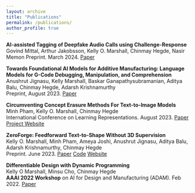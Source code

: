 ```yaml
---
layout: archive
title: "Publications"
permalink: /publications/
author_profile: true
---
```


**AI-assisted Tagging of Deepfake Audio Calls using Challenge-Response**
Govind Mittal, Arthur Jakobsson, Kelly O. Marshall, Chinmay Hegde, Nasir Memon
Preprint. March 2024. [Paper](https://arxiv.org/abs/2402.18085)

**Towards Foundational AI Models for Additive Manufacturing: Language Models for G-Code Debugging, Manipulation, and Comprehension** <br> Anushrut Jignasu, Kelly Marshall, Baskar Ganapathysubramanian, Aditya Balu, Chinmay Hegde, Adarsh Krishnamurthy <br> Preprint, August 2023. [Paper](https://arxiv.org/abs/2309.02465)

**Circumventing Concept Erasure Methods For Text-to-Image Models** <br> Minh Pham, Kelly O. Marshall, Chinmay Hegde <br> International Conference on Learning Representations. August 2023. [Paper](https://arxiv.org/abs/2306.08183) [Project Website]([https://github.com/Km3888/ZeroForge](https://nyu-dice-lab.github.io/CCE/)https://nyu-dice-lab.github.io/CCE/)

**ZeroForge: Feedforward Text-to-Shape Without 3D Supervision** <br> Kelly O. Marshall, Minh Pham, Ameya Joshi, Anushrut Jignasu, Aditya Balu, Adarsh Krishnamurthy, Chinmay Hegde <br> Preprint. June 2023. [Paper](https://arxiv.org/abs/2306.08183) [Code](https://github.com/Km3888/ZeroForge) [Website](https://nyu-dice-lab.github.io/ZeroForge)

**Differentiable Design with Dynamic Programming** <br> Kelly O Marshall, Minsu Cho, Chinmay Hegde <br> **AAAI 2022 Workshop** on AI for Design and Manufacturing (ADAM). Feb 2022. [Paper](https://chomd90.github.io/publications/ADAM.pdf)
